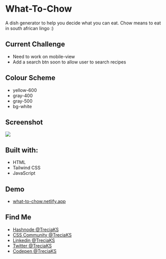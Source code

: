 # What-To-Chow
A dish generator to help you decide what you can eat. Chow means to eat in south african lingo :)

<h2>Current Challenge</h2>
<ul>
  <li>Need to work on mobile-view</li>
  <li>Add a search btn soon to allow user to search recipes</li>
</ul>

<h2>Colour Scheme</h2>
<ul>
  <li>yellow-600</li>
  <li>gray-400</li>
  <li>gray-500</li>
  <li>bg-white</li>
</ul>

<h2>Screenshot</h2>
<img src="https://user-images.githubusercontent.com/82657928/156144426-bd496523-a9f5-4d74-9d2d-bef7a40104f3.png">

<h2>Built with:</h2>
<ul>
  <li>HTML</li>
  <li>Tailwind CSS</li>
  <li>JavaScript</li>
</ul>

<h2>Demo</h2>
<ul>
  <li><a href="https://what-to-chow.netlify.app">what-to-chow.netlify.app</a></li>
</ul>

<h2>Find Me</h2>
<ul>
  <li><a href="https://hashnode.com/@TreciaKS">Hashnode @TreciaKS</a></li>
  <li><a href="https://discord.com/invite/PNpKMbZeqN">CSS Community @TreciaKS</a></li>
  <li><a href="https://www.linkedin.com/in/treciaks">Linkedin @TreciaKS</a></li>
  <li><a href="https://twitter.com/TreciaKS">Twitter @TreciaKS</a></li>
  <li><a href="https://codepen.io/treciaks">Codepen @TreciaKS</a></li>
</ul>

